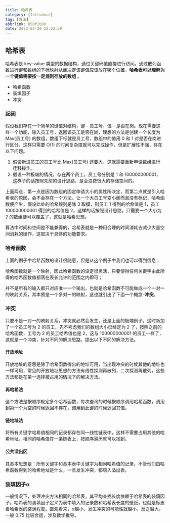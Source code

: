 ```yaml
---
title: 哈希表
category: [Introduce]
tag: [算法]
abbrlink: 850f2080
date: 2022-02-20 22:52:59
---
```





## 哈希表

哈希表是 key-value 类型的数据结构，通过关键码值直接进行访问。通过散列函数进行键和数组的下标映射从而决定该键值应该放在哪个位置，**哈希表可以理解为一个键值需要按一定规则存放的数组** 。

-   哈希函数
-   装填因子
-   冲突

### 起因

假设我们存在一个简单的键值对结构，键 - 员工号，值 - 是否在岗。现在需要这样一个功能，输入员工号，返回该员工是否在岗，理想的方法是创建一个长度为 Max(员工号) 的数组，数组下标就是员工号，数组中的值用 0 和 1 对是否在岗进行区分，这样只需要 O(1) 的时间复杂度就可以完成操作，但是扩展性不强，存在以下问题。
1. 假设新进员工的员工号比 Max(员工号) 还要大，这就需要重新申请数组进行迁移操作。
2. 假设一种极端的情况，存在两个员工，员工号分别是 1 和 100000000001，这样子的话按照先前的设计思路，是会浪费很大的存储空间的。

上面两点，第一点是因为数组的固定申请大小的属性所决定，而第二点就是引入哈希表的原因，会不会存在一个方法，让一个大员工号变小而而且没有标记，哈希函数便产生，假设此处的哈希规则是除 3 取模，则员工 1 得到的哈希值是 1，员工 100000000001 得到的哈希值是 2，这样的话按照设计思路，只需要一个大小为 2 的数组便可以覆盖了，这就是哈希思想。

算法中时间和空间是不能兼得的，哈希表就是一种用合理的时间消耗去减少大量空间消耗的操作，这取决于具体的功能要求。

### 哈希函数

上面的例子中哈希函数的设计很随意，但是从这个例子中我们也可以得到信息：

哈希函数就是一个映射，因此哈希函数的设定很灵活，只要使得任何关键字由此所得的哈希函数值都落在表长允许的范围之内即可；

并不是所有的输入都只对应唯一一个输出，也就是哈希函数不可能做成一个一对一的映射关系，其本质是一个多对一的映射，这也就引出了下面一个概念–**冲突**。

### 冲突

只要不是一对一的映射关系，冲突就必然会发生，还是上面的极端例子，这时新加了一个员工号为 2 的员工，先不考虑我们的数组大小已经定为 2 了，按照之前的哈希函数，工号为 2 的员工哈希值也是 2，这与 100000000001 的员工一样了，这就是一个冲突，针对不同的解决思路，提出以下不同的解决方法。

#### 开放地址

开放地址的意思是除了哈希函数得出的地址可用，当出现冲突的时候其他的地址也一样可用，常见的开放地址思想的方法有线性探测再散列，二次探测再散列，这些方法都是在第一选择被占用的情况下的解决方法。

#### 再哈希法

这个方法是按顺序规定多个哈希函数，每次查询的时候按顺序调用哈希函数，调用到第一个为空的时候返回不存在，调用到此键的时候返回其值。

#### 链地址法

将所有关键字哈希值相同的记录都存在同一线性链表中，这样不需要占用其他的哈希地址，相同的哈希值在一条链表上，按顺序遍历就可以找到。

#### 公共溢出区

其基本思想是：所有关键字和基本表中关键字为相同哈希值的记录，不管他们由哈希函数得到的哈希地址是什么，一旦发生冲突，都填入溢出表。

### 装填因子α

一般情况下，处理冲突方法相同的哈希表，其平均查找长度依赖于哈希表的装填因子。哈希表的装填因子定义为表中填入的记录数和哈希表长度的壁纸，也就是标志着哈希表的装满程度。直观看来，α越小，发生冲突的可能性就越小，反之越大。一般 0.75 比较合适，涉及数学推导。